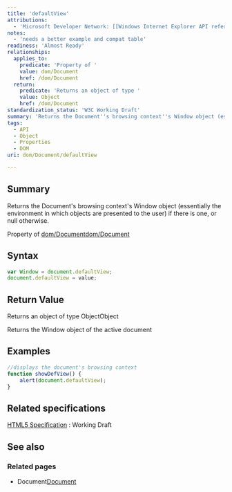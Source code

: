 ```yaml
---
title: 'defaultView'
attributions:
  - 'Microsoft Developer Network: [[Windows Internet Explorer API reference](http://msdn.microsoft.com/en-us/library/ie/hh828809%28v=vs.85%29.aspx) Article]'
notes:
  - 'needs a better example and compat table'
readiness: 'Almost Ready'
relationships:
  applies_to:
    predicate: 'Property of '
    value: dom/Document
    href: /dom/Document
  return:
    predicate: 'Returns an object of type '
    value: Object
    href: /dom/Document
standardization_status: 'W3C Working Draft'
summary: 'Returns the Document''s browsing context''s Window object (essentially the environment in which objects are presented to the user) if there is one, or null otherwise.'
tags:
  - API
  - Object
  - Properties
  - DOM
uri: dom/Document/defaultView

---
```

## Summary

Returns the Document's browsing context's Window object (essentially the environment in which objects are presented to the user) if there is one, or null otherwise.

Property of [dom/Document](/dom/Document)[dom/Document](/dom/Document)

## Syntax

``` js
var Window = document.defaultView;
document.defaultView = value;
```

## Return Value

Returns an object of type ObjectObject

Returns the Window object of the active document

## Examples

``` js
//displays the document's browsing context
function showDefView() {
    alert(document.defaultView);
}
```

## Related specifications

[HTML5 Specification](http://www.w3.org/TR/html5/browsers.html#window)
:   Working Draft

## See also

### Related pages

-   Document[Document](/dom/Document)
